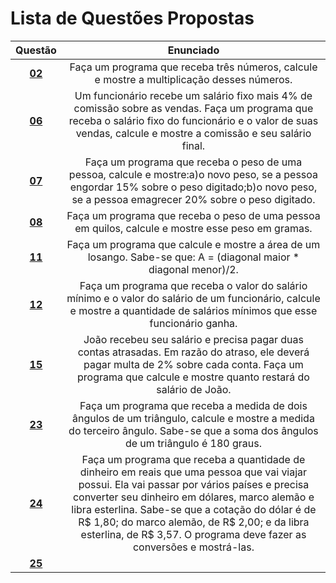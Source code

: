 #  Lista de Questões Propostas

Questão | Enunciado
:-----: | :-------:
[**02**](https://github.com/isabellecastello/DisciplinaPOO2023.2/blob/main/Lista01/QuestoesPropostas/Q02P/src/br/edu/principal/Principal.java) | Faça um programa que receba três números, calcule e mostre a multiplicação desses números.
[**06**](https://github.com/isabellecastello/DisciplinaPOO2023.2/blob/main/Lista01/QuestoesPropostas/Q06P/src/br/edu/principal/Principal.java) | Um funcionário recebe um salário fixo mais 4% de comissão sobre as vendas. Faça um programa que receba o salário fixo do funcionário e o valor de suas vendas, calcule e mostre a comissão e seu salário final.
[**07**](https://github.com/isabellecastello/DisciplinaPOO2023.2/blob/main/Lista01/QuestoesPropostas/Q07P/src/br/edu/principal/Principal.java) | Faça um programa que receba o peso de uma pessoa, calcule e mostre:a)o novo peso, se a pessoa engordar 15% sobre o peso digitado;b)o novo peso, se a pessoa emagrecer 20% sobre o peso digitado.
[**08**](https://github.com/isabellecastello/DisciplinaPOO2023.2/blob/main/Lista01/QuestoesPropostas/Q08P/src/br/edu/principal/Principal.java) | Faça um programa que receba o peso de uma pessoa em quilos, calcule e mostre esse peso em gramas.
[**11**](https://github.com/isabellecastello/DisciplinaPOO2023.2/blob/main/Lista01/QuestoesPropostas/Q11P/src/br/esu/principal/Principal.java) | Faça um programa que calcule e mostre a área de um losango. Sabe-se que: A = (diagonal maior * diagonal menor)/2.
[**12**](https://github.com/isabellecastello/DisciplinaPOO2023.2/blob/main/Lista01/QuestoesPropostas/Q12P/src/br/edu/principal/Principal.java) | Faça um programa que receba o valor do salário mínimo e o valor do salário de um funcionário, calcule e mostre a quantidade de salários mínimos que esse funcionário ganha.
[**15**](https://github.com/isabellecastello/DisciplinaPOO2023.2/blob/main/Lista01/QuestoesPropostas/Q15P/src/br/edu/principal/Principal.java) | João recebeu seu salário e precisa pagar duas contas atrasadas. Em razão do atraso, ele deverá pagar multa de 2% sobre cada conta. Faça um programa que calcule e mostre quanto restará do salário de João.
[**23**](https://github.com/isabellecastello/DisciplinaPOO2023.2/blob/main/Lista01/QuestoesPropostas/Q23P/src/br/edu/principal/Principal.java) | Faça um programa que receba a medida de dois ângulos de um triângulo, calcule e mostre a medida do terceiro ângulo. Sabe-se que a soma dos ângulos de um triângulo é 180 graus.
[**24**](https://github.com/isabellecastello/DisciplinaPOO2023.2/blob/main/Lista01/QuestoesPropostas/Q24P/src/br/edu/principal/Pincipal.java) | Faça um programa que receba a quantidade de dinheiro em reais que uma pessoa que vai viajar possui. Ela vai passar por vários países e precisa converter seu dinheiro em dólares, marco alemão e libra esterlina. Sabe-se que a cotação do dólar é de R$ 1,80; do marco alemão, de R$ 2,00; e da libra esterlina, de R$ 3,57. O programa deve fazer as conversões e mostrá-las.
[**25**](https://github.com/isabellecastello/DisciplinaPOO2023.2/blob/main/Lista01/QuestoesPropostas/Q25P/src/br/edu/principal/Principal.java) | 
